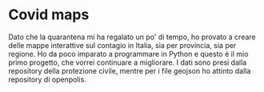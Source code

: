 # Covid maps
Dato che la quarantena mi ha regalato un po' di tempo, ho provato a creare delle mappe interattive sul contagio in Italia, sia per provincia, sia per regione. 
Ho da poco imparato a programmare in Python e questo è il mio primo progetto, che vorrei continuare a migliorare.
I dati sono presi dalla repository della protezione civile, mentre per i file geojson ho attinto dalla repository di openpolis.
